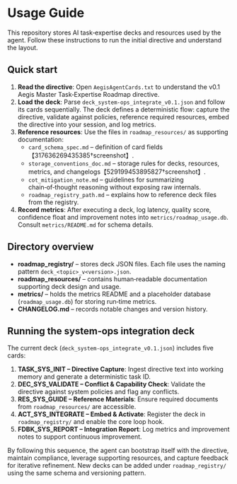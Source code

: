 # Usage Guide

This repository stores AI task‑expertise decks and resources used by the agent. Follow these instructions to run the initial directive and understand the layout.

## Quick start

1. **Read the directive**: Open `AegisAgentCards.txt` to understand the v0.1 Aegis Master Task‑Expertise Roadmap directive.
2. **Load the deck**: Parse `deck_system-ops_integrate_v0.1.json` and follow its cards sequentially. The deck defines a deterministic flow: capture the directive, validate against policies, reference required resources, embed the directive into your session, and log metrics.
3. **Reference resources**: Use the files in `roadmap_resources/` as supporting documentation:
   - `card_schema_spec.md` – definition of card fields【317636269435385†screenshot】.
   - `storage_conventions_doc.md` – storage rules for decks, resources, metrics, and changelogs【529199453895827†screenshot】.
   - `cot_mitigation_note.md` – guidelines for summarizing chain‑of‑thought reasoning without exposing raw internals.
   - `roadmap_registry_path.md` – explains how to reference deck files from the registry.
4. **Record metrics**: After executing a deck, log latency, quality score, confidence float and improvement notes into `metrics/roadmap_usage.db`. Consult `metrics/README.md` for schema details.

## Directory overview

- **roadmap_registry/** – stores deck JSON files. Each file uses the naming pattern `deck_<topic>_v<version>.json`.
- **roadmap_resources/** – contains human‑readable documentation supporting deck design and usage.
- **metrics/** – holds the metrics README and a placeholder database (`roadmap_usage.db`) for storing run‑time metrics.
- **CHANGELOG.md** – records notable changes and version history.

## Running the system‑ops integration deck

The current deck (`deck_system-ops_integrate_v0.1.json`) includes five cards:

1. **TASK_SYS_INIT – Directive Capture**: Ingest directive text into working memory and generate a deterministic task ID.
2. **DEC_SYS_VALIDATE – Conflict & Capability Check**: Validate the directive against system policies and flag any conflicts.
3. **RES_SYS_GUIDE – Reference Materials**: Ensure required documents from `roadmap_resources/` are accessible.
4. **ACT_SYS_INTEGRATE – Embed & Activate**: Register the deck in `roadmap_registry/` and enable the core loop hook.
5. **FDBK_SYS_REPORT – Integration Report**: Log metrics and improvement notes to support continuous improvement.

By following this sequence, the agent can bootstrap itself with the directive, maintain compliance, leverage supporting resources, and capture feedback for iterative refinement. New decks can be added under `roadmap_registry/` using the same schema and versioning pattern.
